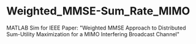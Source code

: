 # Weighted_MMSE-Sum_Rate_MIMO
MATLAB Sim for IEEE Paper: "Weighted MMSE Approach to Distributed Sum-Utility Maximization for a MIMO Interfering Broadcast Channel"
